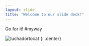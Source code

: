 ```yaml
---
layout: slide
title: "Welcome to our slide deck!"
---
```


Go for it! #myway

![luchadortocat](https://octodex.github.com/images/luchadortocat.png)
{: .center}
